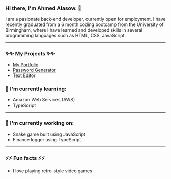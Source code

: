 ### Hi there, I'm Ahmed Alasow. 👋

I am a pasionate back-end developer, currently open for employment. I have recently graduated from a 6 month coding bootcamp from the University of Birmingham, where I have learned and developed skills in several programming languages such as HTML, CSS, JavaScript.

***

### ✨✨ My Projects ✨✨

- [My Portfolio](https://github.com/Alasow2001/React-Portfolio)
- [Password Generator](https://github.com/Alasow2001/Password-generator)
- [Text Editor](https://github.com/Alasow2001/PWA-Text-Editor)

### 🌱 I'm currently learning:

- Amazon Web Services (AWS)
- TypeScript

***

### 🔭 I'm currently working on:

- Snake game built using JavaScript
- Finance logger using TypeScript

***

### ⚡⚡ Fun facts ⚡⚡

- I love playing retro-style video games

<!--
**Alasow2001/Alasow2001** is a ✨ _special_ ✨ repository because its `README.md` (this file) appears on your GitHub profile.

Here are some ideas to get you started:

- 🔭 I’m currently working on ...
- 🌱 I’m currently learning ...
- 👯 I’m looking to collaborate on ...
- 🤔 I’m looking for help with ...
- 💬 Ask me about ...
- 📫 How to reach me: ...
- 😄 Pronouns: ...
- ⚡ Fun fact: ...
-->
